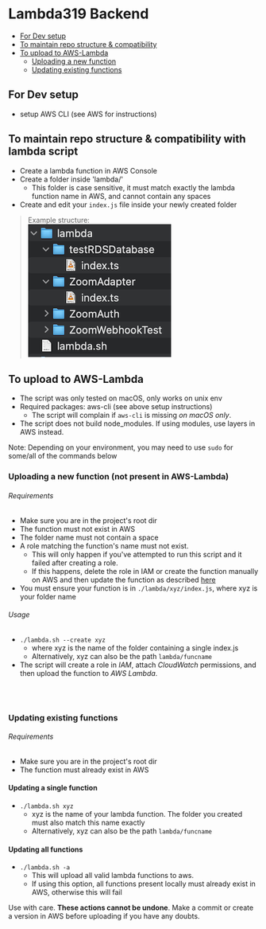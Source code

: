 # Lambda319 Backend

* [For Dev setup](#for-dev-setup)
* [To maintain repo structure & compatibility](https://github.com/Lambda319/BackEnd/edit/LambdaSetup/README.md#to-maintain-repo-structure--compatibility-with-lambda-script)
* [To upload to AWS-Lambda](#to-upload-to-aws-lambda)
    + [Uploading a new function](https://github.com/Lambda319/BackEnd/edit/LambdaSetup/README.md#uploading-a-new-function-not-present-in-aws-lambda)
    + [Updating existing functions](#updating-existing-functions)

## For Dev setup

- setup AWS CLI (see AWS for instructions)

## To maintain repo structure & compatibility with lambda script

- Create a lambda function in AWS Console
- Create a folder inside 'lambda/'
    - This folder is case sensitive, it must match exactly the lambda function name in AWS, and cannot contain any
      spaces
- Create and edit your `index.js` file inside your newly created folder

> Example structure: </br>![example](imgs/lambda-example.png)

## To upload to AWS-Lambda

- The script was only tested on macOS, only works on unix env
- Required packages: aws-cli (see above setup instructions)
    - The script will complain if `aws-cli` is missing _on macOS only_.
- The script does not build node_modules. If using modules, use layers in AWS instead.

Note: Depending on your environment, you may need to use `sudo` for some/all of the commands below

### Uploading a new function (not present in AWS-Lambda)

###### Requirements

- Make sure you are in the project's root dir
- The function must not exist in AWS
- The folder name must not contain a space
- A role matching the function's name must not exist.
    - This will only happen if you've attempted to run this script and it failed after creating a role.
    - If this happens, delete the role in IAM or create the function manually on AWS and then update the function as
      described [here](#updating-an-existing-function)
- You must ensure your function is in `./lambda/xyz/index.js`, where xyz is your folder name

###### Usage

- `./lambda.sh --create xyz`
    - where xyz is the name of the folder containing a single index.js
    - Alternatively, xyz can also be the path `lambda/funcname`
- The script will create a role in _IAM_, attach _CloudWatch_ permissions, and then upload the function to _AWS Lambda_.

<br></br>

### Updating existing functions

###### Requirements

- Make sure you are in the project's root dir
- The function must already exist in AWS

#### Updating a single function

- `./lambda.sh xyz`
    - xyz is the name of your lambda function. The folder you created must also match this name exactly
    - Alternatively, xyz can also be the path `lambda/funcname`

#### Updating all functions

- ```./lambda.sh -a```
    - This will upload all valid lambda functions to aws.
    - If using this option, all functions present locally must already exist in AWS, otherwise this will fail

Use with care. **These actions cannot be undone**. Make a commit or create a version in AWS before uploading if you have
any doubts.


